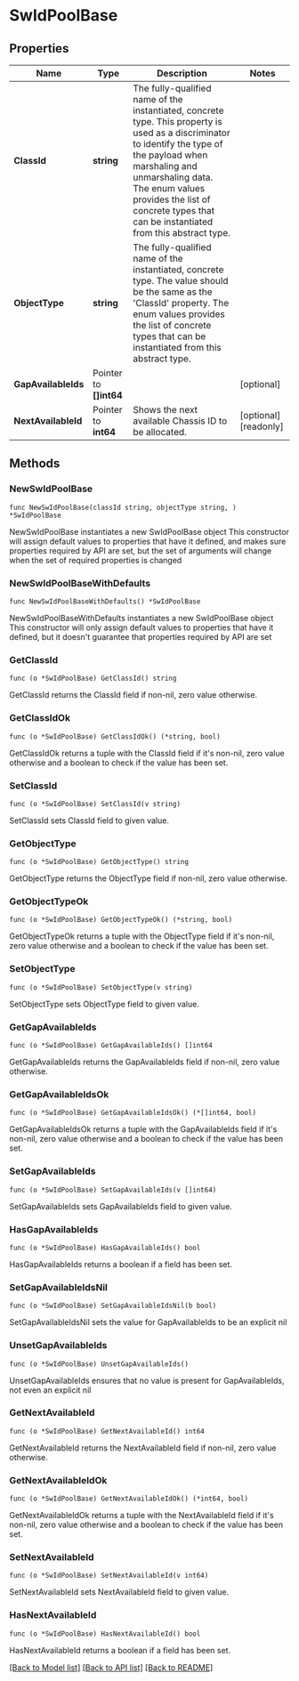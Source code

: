 # SwIdPoolBase

## Properties

Name | Type | Description | Notes
------------ | ------------- | ------------- | -------------
**ClassId** | **string** | The fully-qualified name of the instantiated, concrete type. This property is used as a discriminator to identify the type of the payload when marshaling and unmarshaling data. The enum values provides the list of concrete types that can be instantiated from this abstract type. | 
**ObjectType** | **string** | The fully-qualified name of the instantiated, concrete type. The value should be the same as the &#39;ClassId&#39; property. The enum values provides the list of concrete types that can be instantiated from this abstract type. | 
**GapAvailableIds** | Pointer to **[]int64** |  | [optional] 
**NextAvailableId** | Pointer to **int64** | Shows the next available Chassis ID to be allocated. | [optional] [readonly] 

## Methods

### NewSwIdPoolBase

`func NewSwIdPoolBase(classId string, objectType string, ) *SwIdPoolBase`

NewSwIdPoolBase instantiates a new SwIdPoolBase object
This constructor will assign default values to properties that have it defined,
and makes sure properties required by API are set, but the set of arguments
will change when the set of required properties is changed

### NewSwIdPoolBaseWithDefaults

`func NewSwIdPoolBaseWithDefaults() *SwIdPoolBase`

NewSwIdPoolBaseWithDefaults instantiates a new SwIdPoolBase object
This constructor will only assign default values to properties that have it defined,
but it doesn't guarantee that properties required by API are set

### GetClassId

`func (o *SwIdPoolBase) GetClassId() string`

GetClassId returns the ClassId field if non-nil, zero value otherwise.

### GetClassIdOk

`func (o *SwIdPoolBase) GetClassIdOk() (*string, bool)`

GetClassIdOk returns a tuple with the ClassId field if it's non-nil, zero value otherwise
and a boolean to check if the value has been set.

### SetClassId

`func (o *SwIdPoolBase) SetClassId(v string)`

SetClassId sets ClassId field to given value.


### GetObjectType

`func (o *SwIdPoolBase) GetObjectType() string`

GetObjectType returns the ObjectType field if non-nil, zero value otherwise.

### GetObjectTypeOk

`func (o *SwIdPoolBase) GetObjectTypeOk() (*string, bool)`

GetObjectTypeOk returns a tuple with the ObjectType field if it's non-nil, zero value otherwise
and a boolean to check if the value has been set.

### SetObjectType

`func (o *SwIdPoolBase) SetObjectType(v string)`

SetObjectType sets ObjectType field to given value.


### GetGapAvailableIds

`func (o *SwIdPoolBase) GetGapAvailableIds() []int64`

GetGapAvailableIds returns the GapAvailableIds field if non-nil, zero value otherwise.

### GetGapAvailableIdsOk

`func (o *SwIdPoolBase) GetGapAvailableIdsOk() (*[]int64, bool)`

GetGapAvailableIdsOk returns a tuple with the GapAvailableIds field if it's non-nil, zero value otherwise
and a boolean to check if the value has been set.

### SetGapAvailableIds

`func (o *SwIdPoolBase) SetGapAvailableIds(v []int64)`

SetGapAvailableIds sets GapAvailableIds field to given value.

### HasGapAvailableIds

`func (o *SwIdPoolBase) HasGapAvailableIds() bool`

HasGapAvailableIds returns a boolean if a field has been set.

### SetGapAvailableIdsNil

`func (o *SwIdPoolBase) SetGapAvailableIdsNil(b bool)`

 SetGapAvailableIdsNil sets the value for GapAvailableIds to be an explicit nil

### UnsetGapAvailableIds
`func (o *SwIdPoolBase) UnsetGapAvailableIds()`

UnsetGapAvailableIds ensures that no value is present for GapAvailableIds, not even an explicit nil
### GetNextAvailableId

`func (o *SwIdPoolBase) GetNextAvailableId() int64`

GetNextAvailableId returns the NextAvailableId field if non-nil, zero value otherwise.

### GetNextAvailableIdOk

`func (o *SwIdPoolBase) GetNextAvailableIdOk() (*int64, bool)`

GetNextAvailableIdOk returns a tuple with the NextAvailableId field if it's non-nil, zero value otherwise
and a boolean to check if the value has been set.

### SetNextAvailableId

`func (o *SwIdPoolBase) SetNextAvailableId(v int64)`

SetNextAvailableId sets NextAvailableId field to given value.

### HasNextAvailableId

`func (o *SwIdPoolBase) HasNextAvailableId() bool`

HasNextAvailableId returns a boolean if a field has been set.


[[Back to Model list]](../README.md#documentation-for-models) [[Back to API list]](../README.md#documentation-for-api-endpoints) [[Back to README]](../README.md)


